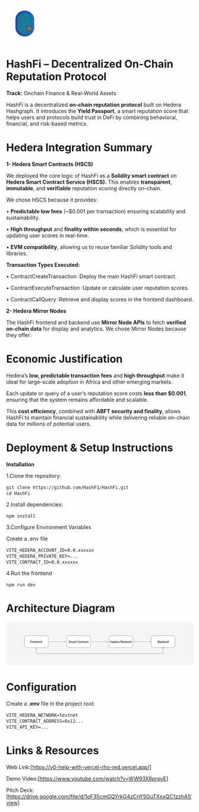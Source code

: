 <img src="logo_n_bg.png" alt="HashFI Logo" width="100" class="center"/>

# HashFi – Decentralized On-Chain Reputation Protocol
**Track:** Onchain Finance & Real-World Assets
  
HashFi is a decentralized **on-chain reputation protocol** built on Hedera Hashgraph. It introduces the **Yield Passport**, a smart reputation score that helps users and protocols build trust in DeFi by combining behavioral, financial, and risk-based metrics.

# Hedera Integration Summary
**1- Hedera Smart Contracts (HSCS)**

We deployed the core logic of HashFi as a **Solidity smart contract** on **Hedera Smart Contract Service (HSCS).**
This enables **transparent**, **immutable**, and **verifiable** reputation scoring directly on-chain.

We chose HSCS because it provides:

• **Predictable low fees** (~$0.001 per transaction) ensuring scalability and sustainability.

• **High throughput** and **finality within seconds**, which is essential for updating user scores in real-time.

• **EVM compatibility**, allowing us to reuse familiar Solidity tools and libraries.

**Transaction Types Executed:**

  • ContractCreateTransaction :Deploy the main HashFi smart contract.

  • ContractExecuteTransaction :Update or calculate user reputation scores.

  • ContractCallQuery :Retrieve and display scores in the frontend dashboard.


 **2- Hedera Mirror Nodes**
 
The HashFi frontend and backend use **Mirror Node APIs** to fetch **verified on-chain data** for display and analytics.
We chose Mirror Nodes because they offer:


# Economic Justification

Hedera’s **low, predictable transaction fees** and **high throughput** make it ideal for large-scale adoption in Africa and other emerging markets.

Each update or query of a user’s reputation score costs **less than $0.001**, ensuring that the system remains affordable and scalable.

This **cost efficiency**, combined with **ABFT security and finality**, allows HashFi to maintain financial sustainability while delivering reliable on-chain data for millions of potential users.



# Deployment & Setup Instructions

**Installation**

  1.Clone the repository:
    
    git clone https://github.com/HashF1/HashFi.git
    cd HashFi
    
  2.Install dependencies:
  
    npm install

  3.Configure Environment Variables
  
  Create a .env file

    VITE_HEDERA_ACCOUNT_ID=0.0.xxxxxx
    VITE_HEDERA_PRIVATE_KEY=...
    VITE_CONTRACT_ID=0.0.xxxxxx
    
    
  
  4.Run the frontend
  
    npm run dev


# Architecture Diagram

  <img src="architecture_diagram.png" alt="Diagram" width="1080" class="center"/>  
  
# Configuration

Create a **.env** file in the project root:

    VITE_HEDERA_NETWORK=testnet
    VITE_CONTRACT_ADDRESS=0x12...
    VITE_API_KEY=...




# Links & Resources
Web Link:[https://v0-help-with-vercel-rho-red.vercel.app/]

Demo Video:[https://www.youtube.com/watch?v=WW93X8prpvE]

Pitch Deck:[https://drive.google.com/file/d/1oF35cmGQYrkG4zCnY5GuTXxxQC1zzhA1/view]
